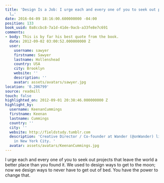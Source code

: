 ```yaml
---
title: 'Design Is a Job: I urge each and every one of you to seek out projects that
  l…'
date: 2016-04-09 18:16:00.600000000 -04:00
position: 133
book_uuid: 0a8ccbc8-7a1d-41de-9acb-a33fe8e7c691
comments:
- body: This is by far his best quote from the book.
  date: 2012-09-02 03:00:52.000000000 Z
  user:
    username: sawyer
    firstname: Sawyer
    lastname: Hollenshead
    country: USA
    city: Brooklyn
    website: ''
    description: ''
    avatar: assets/avatars/sawyer.jpg
location: '0.206799'
source: readmill
touch: false
highlighted_on: 2012-09-01 20:38:46.000000000 Z
highlight_by:
  username: KeenanCummings
  firstname: Keenan
  lastname: Cummings
  country: ''
  city: ''
  website: http://fieldstudy.tumblr.com
  description: 'Creative Director / Co-founder at Wander (@onWander) living and working
    in New York City. '
  avatar: assets/avatars/KeenanCummings.jpg
---
```


I urge each and every one of you to seek out projects that leave the world a better place than you found it. We used to design ways to get to the moon; now we design ways to never have to get out of bed. You have the power to change that.